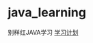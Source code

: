 # java_learning
别样红JAVA学习
[学习计划](https://github.com/mrjiangyan/java_learning/wiki/%E6%AF%8F%E5%91%A8%E5%AD%A6%E4%B9%A0%E8%AE%A1%E5%88%92)
